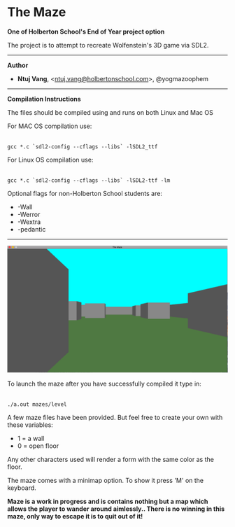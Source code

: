 # The Maze

**One of Holberton School's End of Year project option**

The project is to attempt to recreate Wolfenstein's 3D game via SDL2.

---------------------------------------------
**Author**
- **Ntuj Vang**, \<ntuj.vang@holbertonschool.com>, @yogmazoophem
---------------------------------------------

**Compilation Instructions**

The files should be compiled using and runs on both Linux and Mac OS

For MAC OS compilation use:
<pre><code>
gcc *.c `sdl2-config --cflags --libs` -lSDL2_ttf
</code></pre>

For Linux OS compilation use:
<pre><code>
gcc *.c `sdl2-config --cflags --libs` -lSDL2-ttf -lm
</code></pre>

Optional flags for non-Holberton School students are:
- -Wall
- -Werror
- -Wextra
- -pedantic

----------------------------------------
<img src = "https://github.com/ntujvang/holbertonschool-low_level_programming/blob/master/maze/pics/maze.png">

To launch the maze after you have successfully compiled it type in:
<pre><code>
./a.out mazes/level
</pre></code>
A few maze files have been provided. But feel free to create your own with these variables:
- 1 = a wall
- 0 = open floor

Any other characters used will render a form with the same color as the floor.

The maze comes with a minimap option. To show it press 'M' on the keyboard.

**Maze is a work in progress and is contains nothing but a map which allows the player to wander around aimlessly.. There is no winning in this maze, only way to escape it is to quit out of it!**